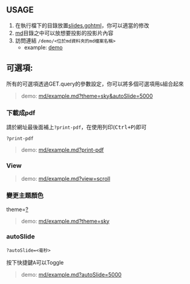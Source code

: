 ## USAGE

1. 在執行檔下的目錄放置[slides.gohtml](https://github.com/CarsonSlovoka/slides/blob/master/slides.gohtml)，你可以適當的修改
2. [md](https://github.com/CarsonSlovoka/slides/tree/master/md)目錄之中可以放想要投影的投影片內容
3. 訪問連結 `/demo/<位於md資料夾的md檔案名稱>`
    - example: [demo](/md/example.md)

## 可選項:

所有的可選項透過GET.query的參數設定，你可以將多個可選項用`&`組合起來

> demo: [md/example.md?theme=sky&autoSlide=5000](/md/example.md?theme=sky&autoSlide=5000)

### 下載成pdf

請於網址最後面補上`?print-pdf`，在使用列印(<kbd>Ctrl+P</kbd>)即可

```
?print-pdf
```

> demo: [md/example.md?print-pdf](/md/example.md?print-pdf)

### View

> demo: [md/example.md?view=scroll](/md/example.md?view=scroll)

### 變更主題顏色

theme=[?](https://github.com/hakimel/reveal.js/tree/472535065c7525abf0cc9df51c66f19fd2d2204f/dist/theme)

> demo: [md/example.md?theme=sky](/md/example.md?theme=sky)

### autoSlide

`?autoSlide=<毫秒>`

按下快捷鍵<kbd>A</kbd>可以Toggle

> demo: [md/example.md?autoSlide=5000](/md/example.md?autoSlide=5000)
